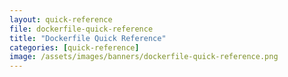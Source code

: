 ```yaml
---
layout: quick-reference
file: dockerfile-quick-reference
title: "Dockerfile Quick Reference"
categories: [quick-reference]
image: /assets/images/banners/dockerfile-quick-reference.png
---
```

